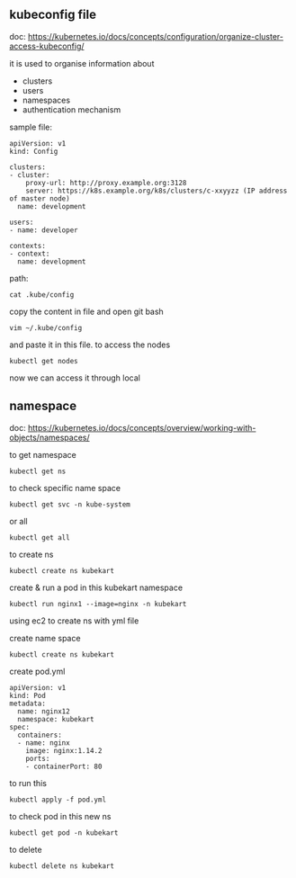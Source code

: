 ## kubeconfig file
doc: https://kubernetes.io/docs/concepts/configuration/organize-cluster-access-kubeconfig/

it is used to organise information about
* clusters
* users
* namespaces
* authentication mechanism

sample file:
```
apiVersion: v1
kind: Config

clusters:
- cluster:
    proxy-url: http://proxy.example.org:3128
    server: https://k8s.example.org/k8s/clusters/c-xxyyzz (IP address of master node)
  name: development

users:
- name: developer

contexts:
- context:
  name: development
```

path:
```
cat .kube/config
```
copy the content in file and open git bash
```
vim ~/.kube/config
```
and paste it in this file. to access the nodes
```
kubectl get nodes
```
now we can access it through local


## namespace
doc: https://kubernetes.io/docs/concepts/overview/working-with-objects/namespaces/

to get namespace
```
kubectl get ns
```

to check specific name space
```
kubectl get svc -n kube-system
```
or all
```
kubectl get all
```
to create ns
```
kubectl create ns kubekart
```
create & run a pod in this kubekart namespace
```
kubectl run nginx1 --image=nginx -n kubekart
```
using ec2 to create ns with yml file

create name space
```
kubectl create ns kubekart
```
create pod.yml
```
apiVersion: v1
kind: Pod
metadata:
  name: nginx12
  namespace: kubekart
spec:
  containers:
  - name: nginx
    image: nginx:1.14.2
    ports:
    - containerPort: 80
```
to run this
```
kubectl apply -f pod.yml
```

to check pod in this new ns
```
kubectl get pod -n kubekart
```
to delete
```
kubectl delete ns kubekart
```










